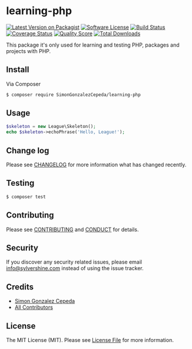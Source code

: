 # learning-php

[![Latest Version on Packagist][ico-version]][link-packagist]
[![Software License][ico-license]](LICENSE.md)
[![Build Status][ico-travis]][link-travis]
[![Coverage Status][ico-scrutinizer]][link-scrutinizer]
[![Quality Score][ico-code-quality]][link-code-quality]
[![Total Downloads][ico-downloads]][link-downloads]

This package it's only used for learning and testing PHP, packages and projects with PHP.

## Install

Via Composer

``` bash
$ composer require SimonGonzalezCepeda/learning-php
```

## Usage

``` php
$skeleton = new League\Skeleton();
echo $skeleton->echoPhrase('Hello, League!');
```

## Change log

Please see [CHANGELOG](CHANGELOG.md) for more information what has changed recently.

## Testing

``` bash
$ composer test
```

## Contributing

Please see [CONTRIBUTING](CONTRIBUTING.md) and [CONDUCT](CONDUCT.md) for details.

## Security

If you discover any security related issues, please email info@sylvershine.com instead of using the issue tracker.

## Credits

- [Simon Gonzalez Cepeda][link-author]
- [All Contributors][link-contributors]

## License

The MIT License (MIT). Please see [License File](LICENSE.md) for more information.

[ico-version]: https://img.shields.io/packagist/v/SimonGonzalezCepeda/learning-php.svg?style=flat-square
[ico-license]: https://img.shields.io/badge/license-MIT-brightgreen.svg?style=flat-square
[ico-travis]: https://img.shields.io/travis/SimonGonzalezCepeda/learning-php/master.svg?style=flat-square
[ico-scrutinizer]: https://img.shields.io/scrutinizer/coverage/g/SimonGonzalezCepeda/learning-php.svg?style=flat-square
[ico-code-quality]: https://img.shields.io/scrutinizer/g/SimonGonzalezCepeda/learning-php.svg?style=flat-square
[ico-downloads]: https://img.shields.io/packagist/dt/SimonGonzalezCepeda/learning-php.svg?style=flat-square

[link-packagist]: https://packagist.org/packages/SimonGonzalezCepeda/learning-php
[link-travis]: https://travis-ci.org/SimonGonzalezCepeda/learning-php
[link-scrutinizer]: https://scrutinizer-ci.com/g/SimonGonzalezCepeda/learning-php/code-structure
[link-code-quality]: https://scrutinizer-ci.com/g/SimonGonzalezCepeda/learning-php
[link-downloads]: https://packagist.org/packages/SimonGonzalezCepeda/learning-php
[link-author]: https://github.com/SimonGonzalezCepeda
[link-contributors]: ../../contributors
